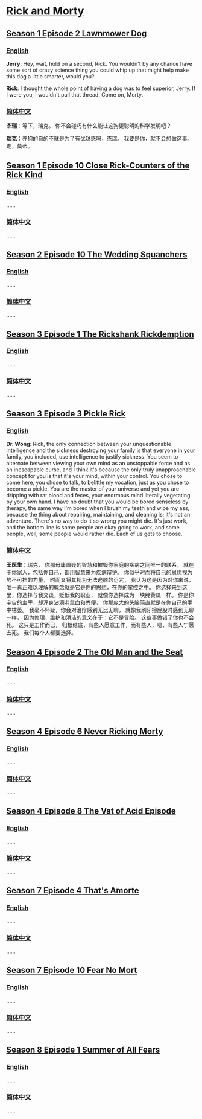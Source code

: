 # [Rick and Morty](https://www.adultswim.com/videos/rick-and-morty)

## [Season 1 Episode 2 Lawnmower Dog](https://www.imdb.com/title/tt3333824/)

### [English](https://rickandmorty.fandom.com/wiki/Lawnmower_Dog/Transcript)

**Jerry**: Hey, wait, hold on a second, Rick.
You wouldn't by any chance have some sort of crazy science thing
you could whip up
that might help make this dog a little smarter,
would you?

**Rick**: I thought the whole point of having a dog
was to feel superior, Jerry.
If I were you,
I wouldn't pull that thread.
Come on, Morty.

### [简体中文](https://bangumi.tv/ep/359052)

**杰瑞**：等下，瑞克。
你不会碰巧有什么能让这狗更聪明的科学发明吧？

**瑞克**：养狗的自的不就是为了有优越感吗，杰瑞。
我要是你，就不会想做这事。
走，莫蒂。

## [Season 1 Episode 10 Close Rick-Counters of the Rick Kind](https://www.imdb.com/title/tt3333846/)

### [English](https://rickandmorty.fandom.com/wiki/Close_Rick-Counters_of_the_Rick_Kind/Transcript)

……

### [简体中文](https://bangumi.tv/ep/359060)

……

## [Season 2 Episode 10 The Wedding Squanchers](https://www.imdb.com/title/tt4832278/)

### [English](https://rickandmorty.fandom.com/wiki/The_Wedding_Squanchers/Transcript)

……

### [简体中文](https://bangumi.tv/ep/552140)

……

## [Season 3 Episode 1 The Rickshank Rickdemption](https://www.imdb.com/title/tt5218228/)

### [English](https://rickandmorty.fandom.com/wiki/The_Rickshank_Rickdemption/Transcript)

……

### [简体中文](https://bangumi.tv/ep/711224)

……

## [Season 3 Episode 3 Pickle Rick](https://www.imdb.com/title/tt5218268/)

### [English](https://rickandmorty.fandom.com/wiki/Pickle_Rick/Transcript)

**Dr. Wong**: Rick,
the only connection between your unquestionable intelligence
and the sickness destroying your family
is that everyone in your family,
you included,
use intelligence to justify sickness.
You seem to alternate between viewing your own mind as an unstoppable force
and as an inescapable curse,
and I think it's because the only truly unapproachable concept for you
is that it's your mind,
within your control.
You chose to come here, you chose to talk,
to belittle my vocation,
just as you chose to become a pickle.
You are the master of your universe
and yet you are dripping with rat blood and feces,
your enormous mind literally vegetating by your own hand.
I have no doubt that you would be bored senseless by therapy,
the same way I'm bored when I brush my teeth and wipe my ass,
because the thing about repairing,
maintaining,
and cleaning is;
it's not an adventure.
There's no way to do it so wrong you might die.
It's just work, and the bottom line
is some people are okay going to work,
and some people,
well,
some people would rather die.
Each of us gets to choose.

### [简体中文](https://bangumi.tv/ep/718062)

**王医生**：瑞克，
你那毋庸置疑的智慧和摧毁你家庭的疾病之间唯一的联系，
就在于你家人，包括你自己，都用智慧来为疾病辩护。
你似乎时而将自己的思想视为势不可挡的力量，
时而又将其视为无法逃脱的诅咒，
我认为这是因为对你来说，
唯一真正难以理解的概念就是它是你的思想，在你的掌控之中。
你选择来到这里，你选择与我交谈，贬低我的职业，
就像你选择成为一块腌黄瓜一样。
你是你宇宙的主宰，却浑身沾满老鼠血和粪便，
你那庞大的头脑简直就是在你自己的手中枯萎。
我毫不怀疑，你会对治疗感到无比无聊，
就像我刷牙擦屁股时感到无聊一样，
因为修理、维护和清洁的意义在于：它不是冒险。
这些事做错了你也不会死。
这只是工作而已，
归根结底，有些人愿意工作，而有些人，嗯，有些人宁愿去死。
我们每个人都要选择。

## [Season 4 Episode 2 The Old Man and the Seat](https://www.imdb.com/title/tt10655676/)

### [English](https://rickandmorty.fandom.com/wiki/The_Old_Man_and_the_Seat/Transcript)

……

### [简体中文](https://bangumi.tv/ep/917310)

……

## [Season 4 Episode 6 Never Ricking Morty](https://www.imdb.com/title/tt10655686/)

### [English](https://rickandmorty.fandom.com/wiki/Never_Ricking_Morty/Transcript)

……

### [简体中文](https://bangumi.tv/ep/922915)

……

## [Season 4 Episode 8 The Vat of Acid Episode](https://www.imdb.com/title/tt10655692/)

### [English](https://rickandmorty.fandom.com/wiki/The_Vat_of_Acid_Episode/Transcript)

……

### [简体中文](https://bangumi.tv/ep/922917)

……

## [Season 7 Episode 4 That's Amorte](https://www.imdb.com/title/tt29371869/)

### [English](https://rickandmorty.fandom.com/wiki/That%27s_Amorte/Transcript)

……

### [简体中文](https://bangumi.tv/ep/1220567)

……

## [Season 7 Episode 10 Fear No Mort](https://www.imdb.com/title/tt29371876/)

### [English](https://rickandmorty.fandom.com/wiki/Fear_No_Mort/Transcript)

……

### [简体中文](https://bangumi.tv/ep/1220573)

……

## [Season 8 Episode 1 Summer of All Fears](https://www.imdb.com/title/tt28608179/)

### [English](https://rickandmorty.fandom.com/wiki/Summer_of_All_Fears/Transcript)

……

### [简体中文](https://bangumi.tv/ep/1483751)

……
